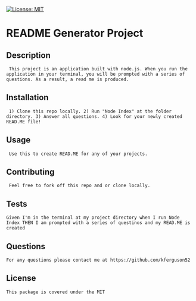 
[![License: MIT](https://img.shields.io/badge/License-MIT-yellow.svg)](https://opensource.org/licenses/MIT)
    
  # README Generator Project
  ## Description
     This project is an application built with node.js. When you run the application in your terminal, you will be prompted with a series of questions. As a result, a read me is produced.
  ## Installation
     1) Clone this repo locally. 2) Run "Node Index" at the folder directory. 3) Answer all questions. 4) Look for your newly created READ.ME file!
  ## Usage
     Use this to create READ.ME for any of your projects. 
  ## Contributing
     Feel free to fork off this repo and or clone locally.
  ## Tests
    Given I'm in the terminal at my project directory when I run Node Index THEN I am prompted with a series of questinos and my READ.ME is created
  ## Questions
    For any questions please contact me at https://github.com/kferguson52
  ## License
    This package is covered under the MIT
